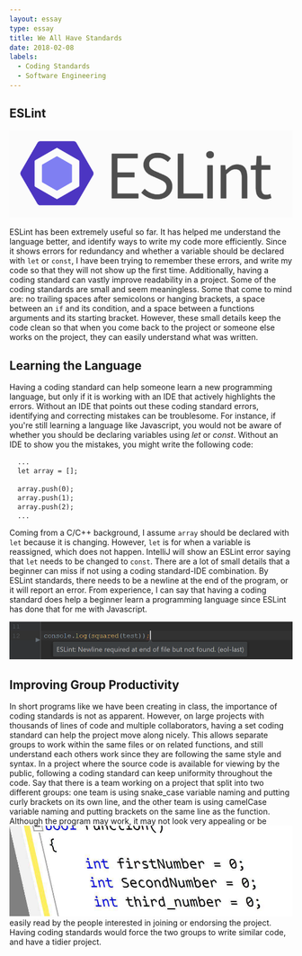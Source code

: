 ```yaml
---
layout: essay
type: essay
title: We All Have Standards
date: 2018-02-08
labels:
  - Coding Standards
  - Software Engineering
---
```


## ESLint

<img class="ui medium right rounded floated image" src="/images/coding_standards-eslint.png">

ESLint has been extremely useful so far. It has helped me understand the language better, and identify ways to write my code more efficiently. Since it shows errors for redundancy and whether a variable should be declared with `let` or `const`, I have been trying to remember these errors, and write my code so that they will not show up the first time. Additionally, having a coding standard can vastly improve readability in a project. Some of the coding standards are small and seem meaningless. Some that come to mind are: no trailing spaces after semicolons or hanging brackets, a space between an `if` and its condition, and a space between a functions arguments and its starting bracket. However, these small details keep the code clean so that when you come back to the project or someone else works on the project, they can easily understand what was written.

## Learning the Language

Having a coding standard can help someone learn a new programming language, but only if it is working with an IDE that actively highlights the errors. Without an IDE that points out these coding standard errors, identifying and correcting mistakes can be troublesome. For instance, if you're still learning a language like Javascript, you would not be aware of whether you should be declaring variables using _let_ or _const_. Without an IDE to show you the mistakes, you might write the following code:
```    
  ...
  let array = [];
     
  array.push(0);
  array.push(1);
  array.push(2);
  ...
```
Coming from a C/C++ background, I assume `array` should be declared with `let` because it is changing. However, `let` is for when a variable is reassigned, which does not happen. IntelliJ will show an ESLint error saying that `let` needs to be changed to `const`. There are a lot of small details that a beginner can miss if not using a coding standard-IDE combination. By ESLint standards, there needs to be a newline at the end of the program, or it will report an error. From experience, I can say that having a coding standard does help a beginner learn a programming language since ESLint has done that for me with Javascript.

<center>
<img class="ui large rounded image" src="/images/coding_standards-newline.png">
</center>

## Improving Group Productivity

In short programs like we have been creating in class, the importance of coding standards is not as apparent. However, on large projects with thousands of lines of code and multiple collaborators, having a set coding standard can help the project move along nicely. This allows separate groups to work within the same files or on related functions, and still understand each others work since they are following the same style and syntax. In a project where the source code is available for viewing by the public, following a coding standard can keep uniformity throughout the code. Say that there is a team working on a project that split into two different groups: one team is using snake_case variable naming and putting curly brackets on its own line, and the other team is using camelCase variable naming and putting brackets on the same line as the function. Although the program may work, it may not look very appealing or be
<img class="ui medium right rounded floated image" src="/images/coding_standards-naming.png">
easily read by the people interested in joining or endorsing the project. Having coding standards would force the two groups to write similar code, and have a tidier project.
